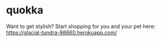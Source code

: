 # quokka

Want to get stylish? Start shopping for you and your pet here:
https://glacial-tundra-86660.herokuapp.com/
